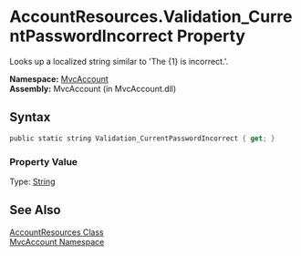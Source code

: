 AccountResources.Validation_CurrentPasswordIncorrect Property
=============================================================
Looks up a localized string similar to 'The {1} is incorrect.'.

**Namespace:** [MvcAccount][1]  
**Assembly:** MvcAccount (in MvcAccount.dll)

Syntax
------

```csharp
public static string Validation_CurrentPasswordIncorrect { get; }
```

### Property Value
Type: [String][2]

See Also
--------
[AccountResources Class][3]  
[MvcAccount Namespace][1]  

[1]: ../README.md
[2]: http://msdn2.microsoft.com/en-us/library/s1wwdcbf
[3]: README.md